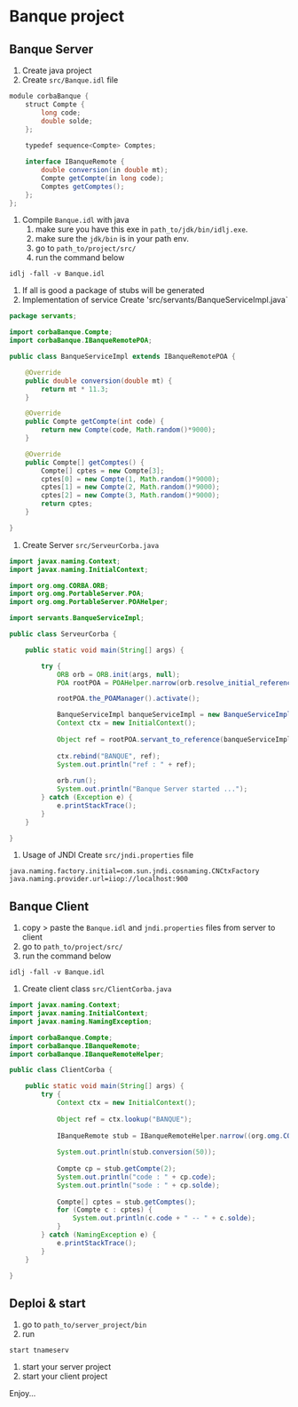 # Banque project
## Banque Server

1. Create java project
1. Create `src/Banque.idl` file
```java
module corbaBanque {
	struct Compte {
		long code;
		double solde;
	};
	
	typedef sequence<Compte> Comptes;

	interface IBanqueRemote {
		double conversion(in double mt);
		Compte getCompte(in long code);
		Comptes getComptes();
	};
};
```

1. Compile `Banque.idl` with java
   1. make sure you have this exe in `path_to/jdk/bin/idlj.exe`.
   1. make sure the `jdk/bin` is in your path env.
   1. go to `path_to/project/src/`
   1. run the command below
```
idlj -fall -v Banque.idl
```
1. If all is good a package of stubs will be generated
1. Implementation of service
Create 'src/servants/BanqueServiceImpl.java`
```java
package servants;

import corbaBanque.Compte;
import corbaBanque.IBanqueRemotePOA;

public class BanqueServiceImpl extends IBanqueRemotePOA {

	@Override
	public double conversion(double mt) {
		return mt * 11.3;
	}

	@Override
	public Compte getCompte(int code) {
		return new Compte(code, Math.random()*9000);
	}

	@Override
	public Compte[] getComptes() {
		Compte[] cptes = new Compte[3];
		cptes[0] = new Compte(1, Math.random()*9000);
		cptes[1] = new Compte(2, Math.random()*9000);
		cptes[2] = new Compte(3, Math.random()*9000);
		return cptes;
	}

}
```
1. Create Server `src/ServeurCorba.java` 
```java
import javax.naming.Context;
import javax.naming.InitialContext;

import org.omg.CORBA.ORB;
import org.omg.PortableServer.POA;
import org.omg.PortableServer.POAHelper;

import servants.BanqueServiceImpl;

public class ServeurCorba {

	public static void main(String[] args) {

		try {
			ORB orb = ORB.init(args, null);
			POA rootPOA = POAHelper.narrow(orb.resolve_initial_references("RootPOA"));

			rootPOA.the_POAManager().activate();

			BanqueServiceImpl banqueServiceImpl = new BanqueServiceImpl();
			Context ctx = new InitialContext();
			
			Object ref = rootPOA.servant_to_reference(banqueServiceImpl);
			
			ctx.rebind("BANQUE", ref);
			System.out.println("ref : " + ref);
			
			orb.run();
			System.out.println("Banque Server started ...");
		} catch (Exception e) {
			e.printStackTrace();
		}
	}

}
```
1. Usage of JNDI
Create `src/jndi.properties` file
```
java.naming.factory.initial=com.sun.jndi.cosnaming.CNCtxFactory
java.naming.provider.url=iiop://localhost:900
```

## Banque Client
1. copy > paste the `Banque.idl` and `jndi.properties` files from server to client
1. go to `path_to/project/src/`
1. run the command below
```
idlj -fall -v Banque.idl
```
1. Create client class `src/ClientCorba.java`
```java
import javax.naming.Context;
import javax.naming.InitialContext;
import javax.naming.NamingException;

import corbaBanque.Compte;
import corbaBanque.IBanqueRemote;
import corbaBanque.IBanqueRemoteHelper;

public class ClientCorba {

	public static void main(String[] args) {
		try {
			Context ctx = new InitialContext();
			
			Object ref = ctx.lookup("BANQUE");
			
			IBanqueRemote stub = IBanqueRemoteHelper.narrow((org.omg.CORBA.Object) ref);
			
			System.out.println(stub.conversion(50));
			
			Compte cp = stub.getCompte(2);
			System.out.println("code : " + cp.code);
			System.out.println("sode : " + cp.solde);
			
			Compte[] cptes = stub.getComptes();
			for (Compte c : cptes) {
				System.out.println(c.code + " -- " + c.solde);
			}
		} catch (NamingException e) {
			e.printStackTrace();
		}
	}

}
```

## Deploi & start
1. go to `path_to/server_project/bin`
1. run
```
start tnameserv
```
1. start your server project
1. start your client project


Enjoy...
